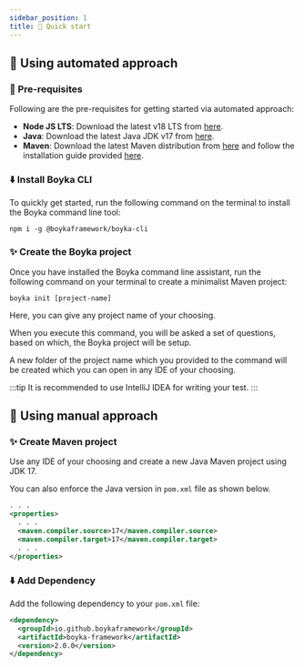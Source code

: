 ```yaml
---
sidebar_position: 1
title: 🚀 Quick start
---
```


## 🤖 Using automated approach

### 🚩 Pre-requisites

Following are the pre-requisites for getting started via automated approach:

- **Node JS LTS**: Download the latest v18 LTS from [here][node].
- **Java**: Download the latest Java JDK v17 from [here][jdk17].
- **Maven**: Download the latest Maven distribution from [here][maven-download] and follow the installation guide provided [here][maven].

### ⬇️ Install Boyka CLI

To quickly get started, run the following command on the terminal to install the Boyka command line tool:

```shell
npm i -g @boykaframework/boyka-cli
```

### ✨ Create the Boyka project

Once you have installed the Boyka command line assistant, run the following command on your terminal to create a minimalist Maven project:

```shell
boyka init [project-name]
```

Here, you can give any project name of your choosing.

When you execute this command, you will be asked a set of questions, based on which, the Boyka project will be setup.

A new folder of the project name which you provided to the command will be created which you can open in any IDE of your choosing.

:::tip
It is recommended to use IntelliJ IDEA for writing your test.
:::

## 💪 Using manual approach

### ✨ Create Maven project

Use any IDE of your choosing and create a new Java Maven project using JDK 17.

You can also enforce the Java version in `pom.xml` file as shown below.

```xml title="pom.xml"
. . .
<properties>
  . . .
  <maven.compiler.source>17</maven.compiler.source>
  <maven.compiler.target>17</maven.compiler.target>
  . . .
</properties>
```

### ⬇️ Add Dependency

Add the following dependency to your `pom.xml` file:

```xml title="pom.xml"
<dependency>
  <groupId>io.github.boykaframework</groupId>
  <artifactId>boyka-framework</artifactId>
  <version>2.0.0</version>
</dependency>
```

[jdk17]: https://adoptium.net/temurin/releases/
[maven]: https://maven.apache.org/install.html
[maven-download]: https://maven.apache.org/download.cgi
[node]: https://nodejs.org/en/download/package-manager
